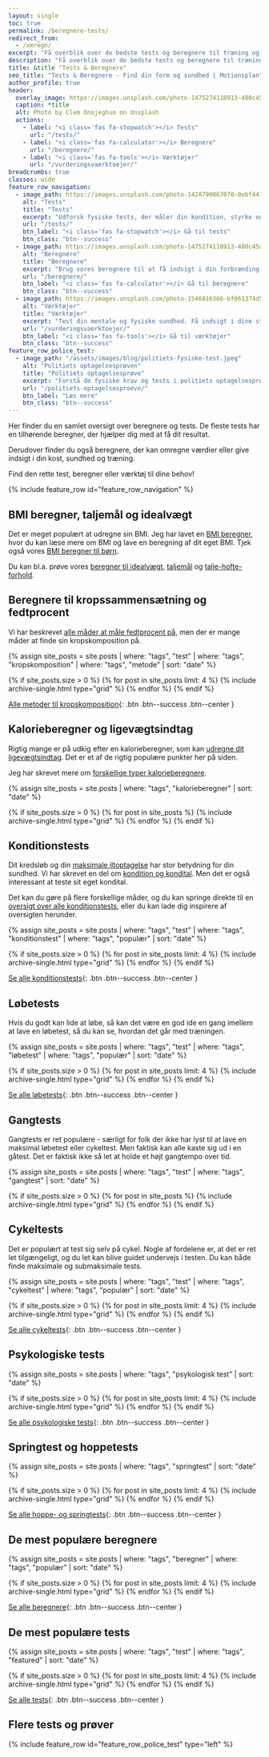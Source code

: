 ```yaml
---
layout: single
toc: true
permalink: /beregnere-tests/
redirect_from:
  - /omregn/
excerpt: "Få overblik over de bedste tests og beregnere til træning og sundhed. Test din kondition, styrke og sundhedsprofil med vores værktøjer og guides."
description: "Få overblik over de bedste tests og beregnere til træning og sundhed. Test din kondition, styrke og sundhedsprofil med vores værktøjer og guides."
title: &title "Tests & Beregnere"
seo_title: "Tests & Beregnere - Find din form og sundhed | Motionsplan"
author_profile: true
header:
  overlay_image: https://images.unsplash.com/photo-1475274110913-480c45d0e873?ixlib=rb-1.2.1&ixid=eyJhcHBfaWQiOjEyMDd9&auto=format&fit=crop&h=630&w=1200&q=10
  caption: *title
  alt: Photo by Clem Onojeghuo on Unsplash
  actions:
    - label: "<i class='fas fa-stopwatch'></i> Tests"
      url: "/tests/"
    - label: "<i class='fas fa-calculator'></i> Beregnere"
      url: "/beregnere/"
    - label: "<i class='fas fa-tools'></i> Værktøjer"
      url: "/vurderingsvaerktoejer/"
breadcrumbs: true
classes: wide
feature_row_navigation:
  - image_path: https://images.unsplash.com/photo-1428790067070-0ebf4418d9d8?ixid=MnwxMjA3fDB8MHxwaG90by1wYWdlfHx8fGVufDB8fHx8&ixlib=rb-1.2.1&auto=format&fit=crop&h=300&w=400&q=10
    alt: "Tests"
    title: "Tests"
    excerpt: "Udforsk fysiske tests, der måler din kondition, styrke og præstation. Følg din udvikling og se din fremgang."
    url: "/tests/"
    btn_label: "<i class='fas fa-stopwatch'></i> Gå til tests"
    btn_class: "btn--success"
  - image_path: https://images.unsplash.com/photo-1475274110913-480c45d0e873?ixlib=rb-1.2.1&ixid=eyJhcHBfaWQiOjEyMDd9&auto=format&fit=crop&h=300&w=400&q=10
    alt: "Beregnere"
    title: "Beregnere"
    excerpt: "Brug vores beregnere til at få indsigt i din forbrænding, kondital og BMI. Få detaljeret information om din sundhed."
    url: "/beregnere/"
    btn_label: "<i class='fas fa-calculator'></i> Gå til beregnere"
    btn_class: "btn--success"
  - image_path: https://images.unsplash.com/photo-1546016366-bf061374d54e?auto=format&ixlib=rb-4.0.3&ixid=M3wxMjA3fDB8MHxwaG90by1wYWdlfHx8fGVufDB8fHx8fA%3D%3D&fit=crop&h=300&w=400&q=10
    alt: "Værktøjer"
    title: "Værktøjer"
    excerpt: "Test din mentale og fysiske sundhed. Få indsigt i dine styrker og opdag områder, der kan forbedres."
    url: "/vurderingsvaerktoejer/"
    btn_label: "<i class='fas fa-tools'></i> Gå til værktøjer"
    btn_class: "btn--success"
feature_row_police_test:
  - image_path: "/assets/images/blog/politiets-fysiske-test.jpeg"
    alt: "Politiets optagelsesprøven"
    title: "Politiets optagelsesprøve"
    excerpt: "Forstå de fysiske krav og tests i politiets optagelsesprøve. Få indsigt i testens opbygning og forbered dig optimalt."
    url: "/politiets-optagelsesproeve/"
    btn_label: "Læs mere"
    btn_class: "btn--success"
---
```


Her finder du en samlet oversigt over beregnere og tests. De fleste tests har en tilhørende beregner, der hjælper dig med at få dit resultat.

Derudover finder du også beregnere, der kan omregne værdier eller give indsigt i din kost, sundhed og træning.

Find den rette test, beregner eller værktøj til dine behov!

{% include feature_row id="feature_row_navigation" %}

## BMI beregner, taljemål og idealvægt

Det er meget populært at udregne sin BMI. Jeg har lavet en [BMI beregner](/bmi-beregner/), hvor du kan læse mere om BMI og lave en beregning af dit eget BMI. Tjek også vores [BMI beregner til børn](/bmi-beregner-boern-unge-teenagere/).

Du kan bl.a. prøve vores [beregner til idealvægt](/idealvaegt/), [taljemål](/taljemaal/) og [talje-hofte-forhold](/talje-hofte-ratio/).

## Beregnere til kropssammensætning og fedtprocent

Vi har beskrevet [alle måder at måle fedtprocent på](/maal-fedtprocent/), men der er mange måder at finde sin kropskomposition på.

{% assign site_posts = site.posts | where: "tags", "test" | where: "tags", "kropskomposition" | where: "tags", "metode" | sort: "date" %}

<div class="feature__wrapper" markdown="1">

{% if site_posts.size > 0 %}
  {% for post in site_posts limit: 4 %}
    {% include archive-single.html type="grid" %}
  {% endfor %}
{% endif %}

[Alle metoder til kropskomposition](/maal-fedtprocent/){: .btn .btn--success .btn--center }

</div>

## Kalorieberegner og ligevægtsindtag

Rigtig mange er på udkig efter en kalorieberegner, som kan [udregne dit ligevægtsindtag](/ligevaegtsindtag-beregner/). Det er et af de rigtig populære punkter her på siden.

Jeg har skrevet mere om [forskellige typer kalorieberegnere](/kalorieberegner/).

{% assign site_posts = site.posts | where: "tags", "kalorieberegner" | sort: "date" %}

<div class="feature__wrapper">

{% if site_posts.size > 0 %}
  {% for post in site_posts %}
    {% include archive-single.html type="grid" %}
  {% endfor %}
{% endif %}

</div>

## Konditionstests

Dit kredsløb og din [maksimale iltoptagelse](/maksimale-iltoptagelse-vo2max/) har stor betydning for din sundhed. Vi har skrevet en del om [kondition og kondital](/kondital/). Men det er også interessant at teste sit eget kondital.

Det kan du gøre på flere forskellige måder, og du kan springe direkte til en [oversigt over alle konditionstests](/kondition/tests/), eller du kan lade dig inspirere af oversigten herunder.

{% assign site_posts = site.posts | where: "tags", "test" | where: "tags", "konditionstest" | where: "tags", "populær" | sort: "date" %}

<div class="feature__wrapper" markdown="1">

{% if site_posts.size > 0 %}
  {% for post in site_posts limit: 4 %}
    {% include archive-single.html type="grid" %}
  {% endfor %}
{% endif %}

[Se alle konditionstests](/kondition/tests/){: .btn .btn--success .btn--center }

</div>

## Løbetests

Hvis du godt kan lide at løbe, så kan det være en god ide en gang imellem at lave en løbetest, så du kan se, hvordan det går med træningen.

{% assign site_posts = site.posts | where: "tags", "test" | where: "tags", "løbetest" | where: "tags", "populær" | sort: "date" %}

<div class="feature__wrapper" markdown="1">

{% if site_posts.size > 0 %}
  {% for post in site_posts limit: 4 %}
    {% include archive-single.html type="grid" %}
  {% endfor %}
{% endif %}

[Se alle løbetests](/kondition/loeb/){: .btn .btn--success .btn--center }

</div>

## Gangtests

Gangtests er ret populære - særligt for folk der ikke har lyst til at lave en maksimal løbetest eller cykeltest. Men faktisk kan alle kaste sig ud i en gåtest. Det er faktisk ikke så let at holde et højt gangtempo over tid.

{% assign site_posts = site.posts | where: "tags", "test" | where: "tags", "gangtest" | sort: "date" %}

<div class="feature__wrapper">

{% if site_posts.size > 0 %}
  {% for post in site_posts %}
    {% include archive-single.html type="grid" %}
  {% endfor %}
{% endif %}

</div>

## Cykeltests

Det er populært at test sig selv på cykel. Nogle af fordelene er, at det er ret let tilgængeligt, og du let kan blive guidet undervejs i testen. Du kan både finde maksimale og submaksimale tests.

{% assign site_posts = site.posts | where: "tags", "test" | where: "tags", "cykeltest" | where: "tags", "populær" | sort: "date" %}

<div class="feature__wrapper" markdown="1">

{% if site_posts.size > 0 %}
  {% for post in site_posts limit: 4 %}
    {% include archive-single.html type="grid" %}
  {% endfor %}
{% endif %}

[Se alle cykeltests](/tests/cykling/){: .btn .btn--success .btn--center }

</div>

## Psykologiske tests

{% assign site_posts = site.posts | where: "tags", "psykologisk test" | sort: "date" %}

<div class="feature__wrapper" markdown="1">

{% if site_posts.size > 0 %}
  {% for post in site_posts limit: 4 %}
    {% include archive-single.html type="grid" %}
  {% endfor %}
{% endif %}

[Se alle psykologiske tests](/psykiske-sundhedstest/){: .btn .btn--success .btn--center }

</div>

## Springtest og hoppetests

{% assign site_posts = site.posts | where: "tags", "springtest" | sort: "date" %}

<div class="feature__wrapper" markdown="1">

{% if site_posts.size > 0 %}
  {% for post in site_posts limit: 4 %}
    {% include archive-single.html type="grid" %}
  {% endfor %}
{% endif %}

[Se alle hoppe- og springtests](/springtests-hoppehoejde/){: .btn .btn--success .btn--center }

</div>

## De mest populære beregnere

{% assign site_posts = site.posts | where: "tags", "beregner" | where: "tags", "populær" | sort: "date" %}

<div class="feature__wrapper" markdown="1">

{% if site_posts.size > 0 %}
  {% for post in site_posts limit: 4 %}
    {% include archive-single.html type="grid" %}
  {% endfor %}
{% endif %}

[Se alle beregnere](/beregnere/){: .btn .btn--success .btn--center }

</div>

## De mest populære tests

{% assign site_posts = site.posts | where: "tags", "test" | where: "tags", "featured" | sort: "date" %}

<div class="feature__wrapper" markdown="1">

{% if site_posts.size > 0 %}
  {% for post in site_posts limit: 4 %}
    {% include archive-single.html type="grid" %}
  {% endfor %}
{% endif %}

[Se alle tests](/tests/){: .btn .btn--success .btn--center }
</div>

## Flere tests og prøver

{% include feature_row id="feature_row_police_test" type="left" %}